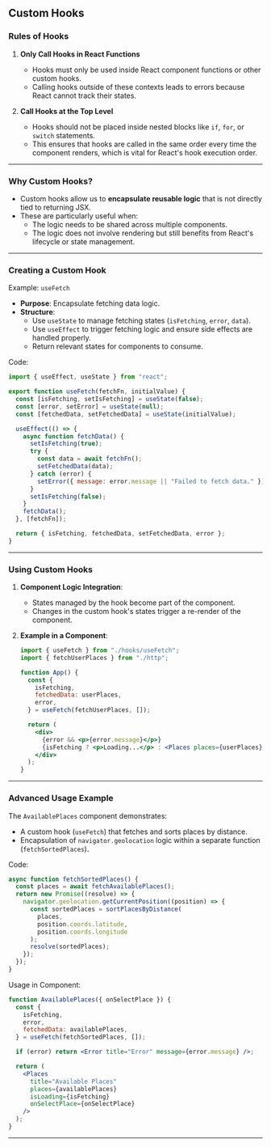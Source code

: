 ## Custom Hooks
### **Rules of Hooks**

1. **Only Call Hooks in React Functions**

   - Hooks must only be used inside React component functions or other custom hooks.
   - Calling hooks outside of these contexts leads to errors because React cannot track their states.

2. **Call Hooks at the Top Level**
   - Hooks should not be placed inside nested blocks like `if`, `for`, or `switch` statements.
   - This ensures that hooks are called in the same order every time the component renders, which is vital for React's hook execution order.

---

### **Why Custom Hooks?**

- Custom hooks allow us to **encapsulate reusable logic** that is not directly tied to returning JSX.
- These are particularly useful when:
  - The logic needs to be shared across multiple components.
  - The logic does not involve rendering but still benefits from React's lifecycle or state management.

---

### **Creating a Custom Hook**

Example: `useFetch`

- **Purpose**: Encapsulate fetching data logic.
- **Structure**:
  - Use `useState` to manage fetching states (`isFetching`, `error`, `data`).
  - Use `useEffect` to trigger fetching logic and ensure side effects are handled properly.
  - Return relevant states for components to consume.

Code:

```javascript
import { useEffect, useState } from "react";

export function useFetch(fetchFn, initialValue) {
  const [isFetching, setIsFetching] = useState(false);
  const [error, setError] = useState(null);
  const [fetchedData, setFetchedData] = useState(initialValue);

  useEffect(() => {
    async function fetchData() {
      setIsFetching(true);
      try {
        const data = await fetchFn();
        setFetchedData(data);
      } catch (error) {
        setError({ message: error.message || "Failed to fetch data." });
      }
      setIsFetching(false);
    }
    fetchData();
  }, [fetchFn]);

  return { isFetching, fetchedData, setFetchedData, error };
}
```

---

### **Using Custom Hooks**

1. **Component Logic Integration**:

   - States managed by the hook become part of the component.
   - Changes in the custom hook's states trigger a re-render of the component.

2. **Example in a Component**:

   ```jsx
   import { useFetch } from "./hooks/useFetch";
   import { fetchUserPlaces } from "./http";

   function App() {
     const {
       isFetching,
       fetchedData: userPlaces,
       error,
     } = useFetch(fetchUserPlaces, []);

     return (
       <div>
         {error && <p>{error.message}</p>}
         {isFetching ? <p>Loading...</p> : <Places places={userPlaces} />}
       </div>
     );
   }
   ```

---

### **Advanced Usage Example**

The `AvailablePlaces` component demonstrates:

- A custom hook (`useFetch`) that fetches and sorts places by distance.
- Encapsulation of `navigator.geolocation` logic within a separate function (`fetchSortedPlaces`).

Code:

```javascript
async function fetchSortedPlaces() {
  const places = await fetchAvailablePlaces();
  return new Promise((resolve) => {
    navigator.geolocation.getCurrentPosition((position) => {
      const sortedPlaces = sortPlacesByDistance(
        places,
        position.coords.latitude,
        position.coords.longitude
      );
      resolve(sortedPlaces);
    });
  });
}
```

Usage in Component:

```jsx
function AvailablePlaces({ onSelectPlace }) {
  const {
    isFetching,
    error,
    fetchedData: availablePlaces,
  } = useFetch(fetchSortedPlaces, []);

  if (error) return <Error title="Error" message={error.message} />;

  return (
    <Places
      title="Available Places"
      places={availablePlaces}
      isLoading={isFetching}
      onSelectPlace={onSelectPlace}
    />
  );
}
```

---

